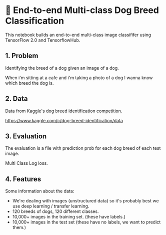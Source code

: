# 🐶 End-to-end Multi-class Dog Breed Classification

This notebook builds an end-to-end multi-class image classififer using TensorFlow 2.0 and TensorflowHub.

## 1. Problem

Identifying the breed of a dog given an image of a dog.

When i'm sitting at a cafe and i'm taking a photo of a dog I wanna know which breed the dog is.

## 2. Data

Data from Kaggle's dog breed identification competition.

https://www.kaggle.com/c/dog-breed-identification/data

## 3. Evaluation

The evaluation is a file with prediction prob for each dog breed of each test image.

Multi Class Log loss.

## 4. Features

Some information about the data:
* We're dealing with images (unstructured data) so it's probably best we use deep learning / transfer learning.
* 120 breeds of dogs, 120 different classes.
* 10,000+ images in the training set. (these have labels.)
* 10,000+ images in the test set (these have no labels, we want to predict them.)
